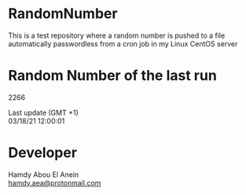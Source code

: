 # RandomNumber    
This is a test repository where a random number is pushed to a file automatically passwordless from a cron job in my Linux CentOS server    
# Random Number of the last run   
2266
      
Last update (GMT +1)    
03/18/21 12:00:01
# Developer    
Hamdy Abou El Anein   
hamdy.aea@protonmail.com
